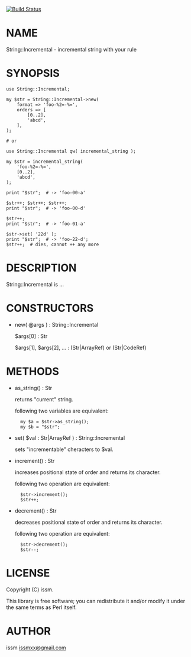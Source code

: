 [![Build Status](https://travis-ci.org/issm/p5-String-Incremental.png?branch=master)](https://travis-ci.org/issm/p5-String-Incremental)
# NAME

String::Incremental - incremental string with your rule

# SYNOPSIS

    use String::Incremental;

    my $str = String::Incremental->new(
        format => 'foo-%2=-%=',
        orders => [
            [0..2],
            'abcd',
        ],
    );

    # or

    use String::Incremental qw( incremental_string );

    my $str = incremental_string(
        'foo-%2=-%=',
        [0..2],
        'abcd',
    );

    print "$str";  # -> 'foo-00-a'

    $str++; $str++; $str++;
    print "$str";  # -> 'foo-00-d'

    $str++;
    print "$str";  # -> 'foo-01-a'

    $str->set( '22d' );
    print "$str";  # -> 'foo-22-d';
    $str++;  # dies, cannot ++ any more

# DESCRIPTION

String::Incremental is ...

# CONSTRUCTORS

- new( @args ) : String::Incremental

    $args\[0\] : Str

    $args\[1\], $args\[2\], ... : (Str|ArrayRef) or (Str|CodeRef)

# METHODS

- as\_string() : Str

    returns "current" string.

    following two variables are equivalent:

        my $a = $str->as_string();
        my $b = "$str";

- set( $val : Str|ArrayRef ) : String::Incremental

    sets "incrementable" cheracters to $val.

- increment() : Str

    increases positional state of order and returns its character.

    following two operation are equivalent:

        $str->increment();
        $str++;

- decrement() : Str

    decreases positional state of order and returns its character.

    following two operation are equivalent:

        $str->decrement();
        $str--;

# LICENSE

Copyright (C) issm.

This library is free software; you can redistribute it and/or modify
it under the same terms as Perl itself.

# AUTHOR

issm <issmxx@gmail.com>
